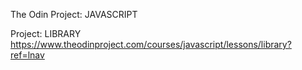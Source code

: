 The Odin Project: JAVASCRIPT

Project: LIBRARY
https://www.theodinproject.com/courses/javascript/lessons/library?ref=lnav

